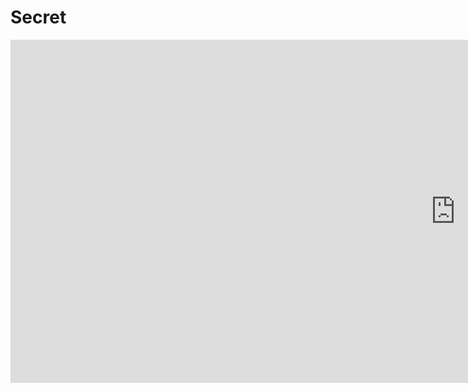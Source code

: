 # Secret

<iframe width="1424" height="549" src="https://www.youtube.com/embed/i7GmSg8vmcg" title="THE META SECRET- (FULL MOVIE)  LAW OF ATTRACTION." frameborder="0" allow="accelerometer; autoplay; clipboard-write; encrypted-media; gyroscope; picture-in-picture; web-share" allowfullscreen></iframe>
